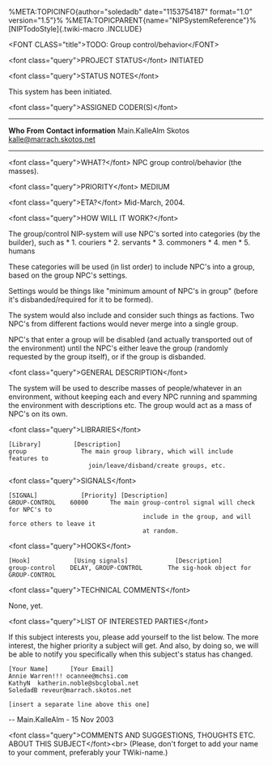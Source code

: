 %META:TOPICINFO{author=\"soledadb\" date=\"1153754187\" format=\"1.0\"
version=\"1.5\"}% %META:TOPICPARENT{name=\"NIPSystemReference\"}%
[NIPTodoStyle]{.twiki-macro .INCLUDE}

\<FONT CLASS=\"title\"\>TODO: Group control/behavior\</FONT\>

\<font class=\"query\"\>PROJECT STATUS\</font\> INITIATED

\<font class=\"query\"\>STATUS NOTES\</font\>

This system has been initiated.

\<font class=\"query\"\>ASSIGNED CODER(S)\</font\>

  --------------- ---------- ----------------------------
  **Who**         **From**   **Contact information**
  Main.KalleAlm   Skotos     <kalle@marrach.skotos.net>
  --------------- ---------- ----------------------------

\<font class=\"query\"\>WHAT?\</font\> NPC group control/behavior (the
masses).

\<font class=\"query\"\>PRIORITY\</font\> MEDIUM

\<font class=\"query\"\>ETA?\</font\> Mid-March, 2004.

\<font class=\"query\"\>HOW WILL IT WORK?\</font\>

The group/control NIP-system will use NPC\'s sorted into categories (by
the builder), such as \* 1. couriers \* 2. servants \* 3. commoners \*
4. men \* 5. humans

These categories will be used (in list order) to include NPC\'s into a
group, based on the group NPC\'s settings.

Settings would be things like \"minimum amount of NPC\'s in group\"
(before it\'s disbanded/required for it to be formed).

The system would also include and consider such things as factions. Two
NPC\'s from different factions would never merge into a single group.

NPC\'s that enter a group will be disabled (and actually transported out
of the environment) until the NPC\'s either leave the group (randomly
requested by the group itself), or if the group is disbanded.

\<font class=\"query\"\>GENERAL DESCRIPTION\</font\>

The system will be used to describe masses of people/whatever in an
environment, without keeping each and every NPC running and spamming the
environment with descriptions etc. The group would act as a mass of
NPC\'s on its own.

\<font class=\"query\"\>LIBRARIES\</font\>

    [Library]         [Description]
    group               The main group library, which will include features to
                          join/leave/disband/create groups, etc.

\<font class=\"query\"\>SIGNALS\</font\>

    [SIGNAL]            [Priority] [Description]
    GROUP-CONTROL    60000      The main group-control signal will check for NPC's to
                                         include in the group, and will force others to leave it
                                         at random.

\<font class=\"query\"\>HOOKS\</font\>

    [Hook]            [Using signals]             [Description]
    group-control    DELAY, GROUP-CONTROL       The sig-hook object for GROUP-CONTROL

\<font class=\"query\"\>TECHNICAL COMMENTS\</font\>

None, yet.

\<font class=\"query\"\>LIST OF INTERESTED PARTIES\</font\>

If this subject interests you, please add yourself to the list below.
The more interest, the higher priority a subject will get. And also, by
doing so, we will be able to notify you specifically when this
subject\'s status has changed.

    [Your Name]      [Your Email]
    Annie Warren!!! ocannee@mchsi.com 
    KathyN  katherin.noble@sbcglobal.net
    SoledadB reveur@marrach.skotos.net

    [insert a separate line above this one]

\-- Main.KalleAlm - 15 Nov 2003

\<font class=\"query\"\>COMMENTS AND SUGGESTIONS, THOUGHTS ETC. ABOUT
THIS SUBJECT\</font\>\<br\> (Please, don\'t forget to add your name to
your comment, preferably your TWiki-name.)

